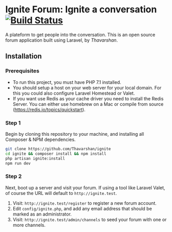 # Ignite Forum: Ignite a conversation [![Build Status](https://travis-ci.com/Thavarshan/ignite.svg?branch=master)](https://travis-ci.com/Thavarshan/ignite)

A plateform to get people into the conversation. This is an open source forum application built using Laravel, by *Thavarshan*.

## Installation

### Prerequisites

* To run this project, you must have PHP 7.1 installed.
* You should setup a host on your web server for your local domain. For this you could also configure Laravel Homestead or Valet. 
* If you want use Redis as your cache driver you need to install the Redis Server. You can either use homebrew on a Mac or compile from source (https://redis.io/topics/quickstart). 

### Step 1

Begin by cloning this repository to your machine, and installing all Composer & NPM dependencies.

```bash
git clone https://github.com/Thavarshan/ignite
cd ignite && composer install && npm install
php artisan ignite:install
npm run dev
```

### Step 2

Next, boot up a server and visit your forum. If using a tool like Laravel Valet, of course the URL will default to `http://ignite.test`. 

1. Visit: `http://ignite.test/register` to register a new forum account.
2. Edit `config/ignite.php`, and add any email address that should be marked as an administrator.
3. Visit: `http://ignite.test/admin/channels` to seed your forum with one or more channels.
